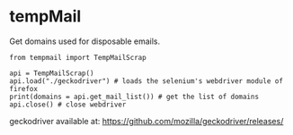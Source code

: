 # tempMail
Get domains used for disposable emails.

```
from tempmail import TempMailScrap

api = TempMailScrap()
api.load("./geckodriver") # loads the selenium's webdriver module of firefox
print(domains = api.get_mail_list()) # get the list of domains
api.close() # close webdriver
```

geckodriver available at:
https://github.com/mozilla/geckodriver/releases/
